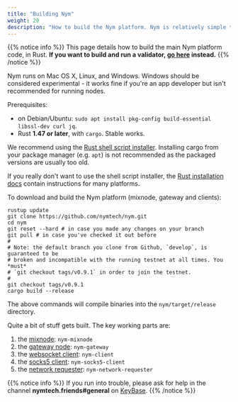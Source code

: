 ```yaml
---
title: "Building Nym"
weight: 20
description: "How to build the Nym platform. Nym is relatively simple to build and run on Mac OS X, Linux, and Windows."
---
```


{{% notice info %}}
This page details how to build the main Nym platform code, in Rust. **If you want to build and run a validator, [go here](/docs/run-nym-nodes/validators) instead.**
{{% /notice %}}

Nym runs on Mac OS X, Linux, and Windows. Windows should be considered experimental - it works fine if you're an app developer but isn't recommended for running nodes.

Prerequisites:

* on Debian/Ubuntu: `sudo apt install pkg-config build-essential libssl-dev curl jq`. 
* Rust **1.47 or later**, with `cargo`. Stable works. 

We recommend using the [Rust shell script installer](https://www.rust-lang.org/tools/install). Installing cargo from your package manager (e.g. `apt`) is not recommended as the packaged versions are usually too old.

If you really don't want to use the shell script installer, the [Rust installation docs](https://forge.rust-lang.org/infra/other-installation-methods.html) contain instructions for many platforms.

To download and build the Nym platform (mixnode, gateway and clients):

```
rustup update
git clone https://github.com/nymtech/nym.git
cd nym
git reset --hard # in case you made any changes on your branch
git pull # in case you've checked it out before
#
# Note: the default branch you clone from Github, `develop`, is guaranteed to be
# broken and incompatible with the running testnet at all times. You *must*
# `git checkout tags/v0.9.1` in order to join the testnet.
#
git checkout tags/v0.9.1
cargo build --release
```

The above commands will compile binaries into the `nym/target/release` directory.

Quite a bit of stuff gets built. The key working parts are:

1. the [mixnode](/docs/run-nym-nodes/mixnodes): `nym-mixnode`
2. the [gateway node](/docs/run-nym-nodes/gateways): `nym-gateway`
3. the [websocket client](/docs/build-apps/websocket-client): `nym-client`
4. the [socks5 client](/docs/use-apps/): `nym-socks5-client`
5. the [network requester](/docs/run-nym-nodes/requester): `nym-network-requester`

{{% notice info %}}
If you run into trouble, please ask for help in the channel **nymtech.friends#general** on [KeyBase](https://keybase.io).
{{% /notice %}}